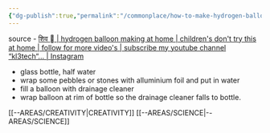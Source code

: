 ```yaml
---
{"dg-publish":true,"permalink":"/commonplace/how-to-make-hydrogen-balloon/","created":"2025-02-14T14:12:58.036+08:00","updated":"2025-03-25T19:25:55.559+08:00"}
---
```


source - [शिव  \| hydrogen balloon making at home \| children's don't try this at home \| follow for more video's \| subscribe my youtube channel “kl3tech“... \| Instagram](https://www.instagram.com/reel/DFp0npYz7Sc/)

- glass bottle, half water
- wrap some pebbles or stones with alluminium foil and put in water
- fill a balloon with drainage cleaner
- wrap balloon at rim of bottle so the drainage cleaner falls to bottle.

[[--AREAS/CREATIVITY\|CREATIVITY]]
[[--AREAS/SCIENCE\|--AREAS/SCIENCE]]
